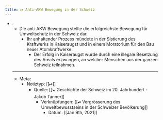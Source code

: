 ```yaml
---
title: ⏯ Anti-AKW Bewegung in der Schweiz
---
```


- .
	- Die anti-AKW Bewegung stellte die erfolgreichste Bewegung für Umweltschutz in der Schweiz dar.
		- Ihr anhaltender Prozess mündete in der Sistierung des Kraftwerks in Kaiseraugst und in einem Moratorium für den Bau neuer Atomkraftwerke.
			- Der Erfolg in Kaiseraugst wurde durch eine illegale Besetzung des Areals erzwungen, an welcher Menschen aus der ganzen Schweiz teilnahmen.
	- ---
	- Meta:
		- Notiztyp: [[⏯]]
			- Quelle: [[🚼 Geschichte der Schweiz im 20. Jahrhundert - Jakob Tanner]]
				- Verknüpfungen: [[⏯ Vergrösserung des Umweltbewusstseins in der Schweizer Bevölkerung]]
					- Datum: [[Jan 9th, 2021]]